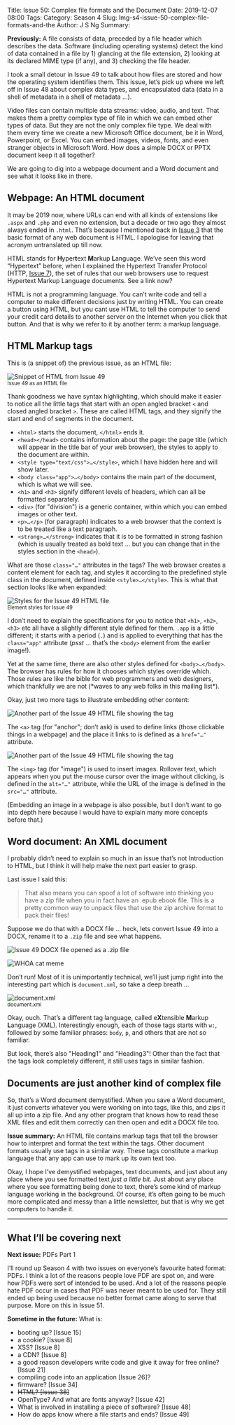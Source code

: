 Title: Issue 50: Complex file formats and the Document
Date: 2019-12-07 08:00
Tags: 
Category: Season 4
Slug: lmg-s4-issue-50-complex-file-formats-and-the
Author: J S Ng
Summary: 

**Previously:** A file consists of data, preceded by a file header which describes the data. Software (including operating systems) detect the kind of data contained in a file by 1) glancing at the file extension, 2) looking at its declared MIME type (if any), and 3) checking the file header.

I took a small detour in Issue 49 to talk about how files are stored and how the operating system identifies them. This issue, let’s pick up where we left off in Issue 48 about complex data types, and encapsulated data (data in a shell of metadata in a shell of metadata …).

Video files can contain multiple data streams: video, audio, and text. That makes them a pretty complex type of file in which we can embed other types of data. But they are not the only complex file type. We deal with them every time we create a new Microsoft Office document, be it in Word, Powerpoint, or Excel. You can embed images, videos, fonts, and even stranger objects in Microsoft Word. How does a simple DOCX or PPTX document keep it all together?

We are going to dig into a webpage document and a Word document and see what it looks like in there.

## Webpage: An HTML document

It may be 2019 now, where URLs can end with all kinds of extensions like `.aspx` and `.php` and even no extension, but a decade or two ago they almost always ended in `.html`. That’s because I mentioned back in [Issue 3]({filename}/season1/issue003/issue003.md) that the basic format of any web document is HTML. I apologise for leaving that acronym untranslated up till now.

HTML stands for **H**yper**t**ext **M**arkup **L**anguage. We’ve seen this word “Hypertext” before, when I explained the Hypertext Transfer Protocol (HTTP, [Issue 7]({filename}/season1/issue007/issue007.md)), the set of rules that our web browsers use to request Hypertext Markup Language documents. See a link now?

HTML is not a programming language. You can’t write code and tell a computer to make different decisions just by writing HTML. You can create a button using HTML, but you cant use HTML to tell the computer to send your credit card details to another server on the Internet when you click that button. And that is why we refer to it by another term: a markup language.

## HTML Markup tags

This is (a snippet of) the previous issue, as an HTML file:

![Snippet of HTML from Issue 49]({attach}issue050_01.png)<br />
<small>Issue 49 as an HTML file</small>

Thank goodness we have syntax highlighting, which should make it easier to notice all the little tags that start with an open angled bracket `<` and closed angled bracket `>`. These are called HTML tags, and they signify the start and end of segments in the document.

- `<html>` starts the document, `</html>` ends it.
- `<head></head>` contains information about the page: the page title (which will appear in the title bar of your web browser), the styles to apply to the document are within.
- `<style type="text/css">…</style>`, which I have hidden here and will show later.
- `<body class="app">…</body>` contains the main part of the document, which is what we will see.
- `<h1>` and `<h3>` signify different levels of headers, which can all be formatted separately.
- `<div>` (for "division") is a generic container, within which you can embed images or other text.
- `<p>…</p>` (for paragraph) indicates to a web browser that the context is to be treated like a text paragraph.
- `<strong>…</strong>` indicates that it is to be formatted in strong fashion (which is usually treated as bold text … but you can change that in the styles section in the `<head>`).

What are those `class="…"` attributes in the tags? The web browser creates a content element for each tag, and styles it according to the predefined style class in the document, defined inside `<style>…</style>`. This is what that section looks like when expanded:

![Styles for the Issue 49 HTML file]({attach}issue050_02.png)<br />
<small>Element styles for Issue 49</small>

I don’t need to explain the specifications for you to notice that `<h1>`, `<h2>`, `<h3>` etc all have a slightly different style defined for them. `.app` is a little different; it starts with a period (`.`) and is applied to everything that has the `class="app"` attribute (*psst* … that’s the `<body>` element from the earlier image!).

Yet at the same time, there are also other styles defined for `<body>…</body>`. The browser has rules for how it chooses which styles override which. Those rules are like the bible for web programmers and web designers, which thankfully we are not (\*waves to any web folks in this mailing list\*).

Okay, just two more tags to illustrate embedding other content:

![Another part of the Issue 49 HTML file showing the <a> tag]({attach}issue050_03.png)

The `<a>` tag (for "anchor"; don’t ask) is used to define links (those clickable things in a webpage) and the place it links to is defined as a `href="…"` attribute.

![Another part of the Issue 49 HTML file showing the <img> tag]({attach}issue050_04.png)

The `<img>` tag (for "image") is used to insert images. Rollover text, which appears when you put the mouse cursor over the image without clicking, is defined in the `alt="…"` attribute, while the URL of the image is defined in the `src="…"` attribute.

(Embedding an image in a webpage is also possible, but I don’t want to go into depth here because I would have to explain many more concepts before that.)

## Word document: An XML document

I probably didn’t need to explain so much in an issue that’s not Introduction to HTML, but I think it will help make the next part easier to grasp.

Last issue I said this:

> That also means you can spoof a lot of software into thinking you have a zip file when you in fact have an .epub ebook file. This is a pretty common way to unpack files that use the zip archive format to pack their files!

Suppose we do that with a DOCX file … heck, lets convert Issue 49 into a DOCX, rename it to a `.zip` file and see what happens.

![Issue 49 DOCX file opened as a .zip file]({attach}issue050_05.png)

![WHOA cat meme](https://i.imgflip.com/2i7zhl.jpg)

Don’t run! Most of it is unimportantly technical, we’ll just jump right into the interesting part which is `document.xml`, so take a deep breath …

![document.xml]({attach}issue050_06.png)<br />
<small>document.xml</small>

Okay, ouch. That’s a different tag language, called e**X**tensible **M**arkup **L**anguage (XML). Interestingly enough, each of those tags starts with `w:`, followed by some familiar phrases: `body`, `p`, and others that are not so familiar.

But look, there’s also "Heading1" and "Heading3"! Other than the fact that the tags look completely different, it still uses tags in similar fashion.

## Documents are just another kind of complex file

So, that’s a Word document demystified. When you save a Word document, it just converts whatever you were working on into tags, like this, and zips it all up into a zip file. And any other program that knows how to read these XML files and edit them correctly can then open and edit a DOCX file too.

**Issue summary:** An HTML file contains markup tags that tell the browser how to interpret and format the text within the tags. Other document formats usually use tags in a similar way. These tags constitute a markup language that any app can use to mark up its own text too.

Okay, I hope I’ve demystified webpages, text documents, and just about any place where you see formatted text *just a little bit*. Just about any place where you see formatting being done to text, there’s some kind of markup language working in the background. Of course, it’s often going to be much more complicated and messy than a little newsletter, but that is why we get computers to handle it.

-----

## What I’ll be covering next

**Next issue:** PDFs Part 1

I’ll round up Season 4 with two issues on everyone’s favourite hated format: PDFs. I think a lot of the reasons people love PDF are spot on, and were how PDFs were sort of intended to be used. And a lot of the reasons people hate PDF occur in cases that PDF was never meant to be used for. They still ended up being used because no better format came along to serve that purpose. More on this in Issue 51.

**Sometime in the future:** What is:

- booting up? [Issue 15]
- a cookie? [Issue 8]
- XSS? [Issue 8]
- a CDN? [Issue 8]
- a good reason developers write code and give it away for free online? [Issue 21]
- compiling code into an application [Issue 26]?
- firmware? [Issue 34]
- ~~HTML? [Issue 38]~~
- OpenType? And what are fonts anyway? [Issue 42]
- What is involved in installing a piece of software? [Issue 48]
- How do apps know where a file starts and ends? [Issue 49]
